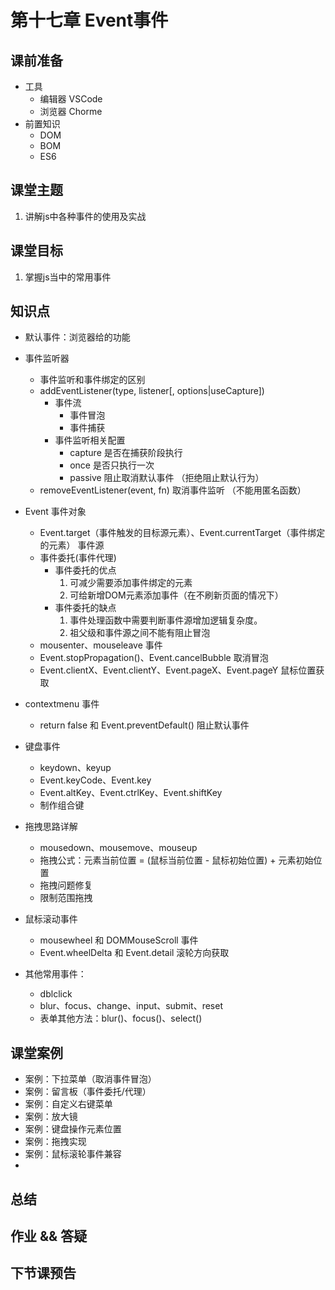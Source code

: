 # 第十七章 Event事件



## 课前准备

- 工具
  - 编辑器 VSCode
  - 浏览器 Chorme
- 前置知识
  - DOM
  - BOM
  - ES6

## 课堂主题

1. 讲解js中各种事件的使用及实战

## 课堂目标

1. 掌握js当中的常用事件

## 知识点

- 默认事件：浏览器给的功能

- 事件监听器
  - 事件监听和事件绑定的区别 
  - addEventListener(type, listener[, options|useCapture])
    - 事件流
      - 事件冒泡
      - 事件捕获
    - 事件监听相关配置
      - capture   是否在捕获阶段执行
      - once   是否只执行一次
      - passive  阻止取消默认事件 （拒绝阻止默认行为）
  - removeEventListener(event, fn) 取消事件监听   （不能用匿名函数）
- Event 事件对象
  - Event.target（事件触发的目标源元素）、Event.currentTarget（事件绑定的元素） 事件源
  - 事件委托(事件代理)
    - 事件委托的优点
      1. 可减少需要添加事件绑定的元素
      2. 可给新增DOM元素添加事件（在不刷新页面的情况下）
    - 事件委托的缺点
      1. 事件处理函数中需要判断事件源增加逻辑复杂度。
      2. 祖父级和事件源之间不能有阻止冒泡 
  - mousenter、mouseleave 事件
  - Event.stopPropagation()、Event.cancelBubble 取消冒泡   
  - Event.clientX、Event.clientY、Event.pageX、Event.pageY 鼠标位置获取
- contextmenu 事件 
  - return false 和 Event.preventDefault() 阻止默认事件   

- 键盘事件
  - keydown、keyup
  - Event.keyCode、Event.key
  - Event.altKey、Event.ctrlKey、Event.shiftKey
  - 制作组合键 
- 拖拽思路详解
  - mousedown、mousemove、mouseup
  - 拖拽公式：元素当前位置 = (鼠标当前位置 - 鼠标初始位置) + 元素初始位置
  - 拖拽问题修复
  - 限制范围拖拽
- 鼠标滚动事件
  - mousewheel 和 DOMMouseScroll 事件
  - Event.wheelDelta 和  Event.detail 滚轮方向获取
- 其他常用事件：
  - dblclick
  - blur、focus、change、input、submit、reset
  - 表单其他方法：blur()、focus()、select()

## 课堂案例

- 案例：下拉菜单（取消事件冒泡）
- 案例：留言板（事件委托/代理）
- 案例：自定义右键菜单
- 案例：放大镜
- 案例：键盘操作元素位置
- 案例：拖拽实现
- 案例：鼠标滚轮事件兼容
- 

## 总结



## 作业 && 答疑



## 下节课预告







